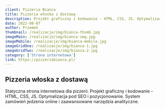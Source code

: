 ```yaml
---
client: Pizzeria Bianca
title: Pizzeria włoska z dostawą
description: Projekt graficzny i kodowanie - HTML, CSS, JS. Optymalizacja pod SEO i pozycjonowanie. System zamówień jedzenia online i zaawansowane narzędzia analityczne.
date: 2022-08-07
author: Przemek
thumbnail: /realizacje/img/bianca-thumb.jpg
imageMain: /realizacje/img/bianca-img.jpg
imageMobile: /realizacje/img/bianca-mobile.jpg
imageGridOne: /realizacje/img/bianca-1.jpg
imageGridTwo: /realizacje/img/bianca-2.jpg
category: ['Strona internetowa']
link: https://pizzeriabianca.pl/
---
```


## Pizzeria włoska z dostawą

Statyczna strona internetowa dla pizzerii. Projekt graficzny i kodowanie - HTML, CSS, JS. Optymalizacja pod SEO i pozycjonowanie. System zamówień jedzenia online i zaawansowane narzędzia analityczne.

